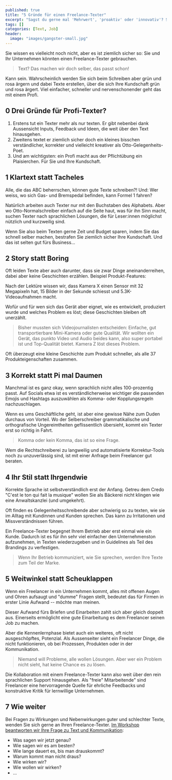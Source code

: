 ```yaml
---
published: true
title: "5 Gründe für einen Freelance-Texter"
excerpt: "Sagst du gerne mal 'Mehrwert', 'proaktiv' oder 'innovativ'? Sprichst von 'Tokens', 'Wallets' und 'Merges'? Bei Jargon hilft ein Freelance-Texter!"
tags: []
categories: [Text, Job]
header:
  image: "images/gangster-small.jpg"
---
```


Sie wissen es vielleicht noch nicht, aber es ist ziemlich sicher so: Sie und Ihr Unternehmen könnten einen Freelance-Texter gebrauchen. 

> Text? Das machen wir doch selber, das passt schon! 

Kann sein. Wahrscheinlich werden Sie sich beim Schreiben aber grün und rosa ärgern und dabei Texte erstellen, über die sich Ihre Kundschaft grün und rosa ärgert. Viel einfacher, schneller und nervenschonender geht das mit einem Profi.

## 0 Drei Gründe für Profi-Texter?

1. Erstens tut ein Texter mehr als nur texten. Er gibt nebenbei dank Aussensicht Inputs, Feedback und Ideen, die weit über den Text hinausgehen. 
2. Zweitens textet er ziemlich sicher doch ein kleines bisschen verständlicher, korrekter und vielleicht kreativer als Otto-Gelegenheits-Poet.
3. Und am wichtigsten: ein Profi macht aus der Pflichtübung ein Plaisierchen. Für Sie und Ihre Kundschaft.

## 1 Klartext statt Tacheles

Alle, die das ABC beherrschen, können gute Texte schreiben?! Und: Wer weiss, wo sich Gas- und Bremspedal befinden, kann Formel 1 fahren?

Natürlich arbeiten auch Texter nur mit den Buchstaben des Alphabets. Aber wo Otto-Normalschreiber einfach auf die Seite haut, was für ihn Sinn macht, suchen Texter nach sprachlichen Lösungen, die für Leser:innen möglichst nützlich und kurzweilig sind.

Wenn Sie also beim Texten gerne Zeit und Budget sparen, indem Sie das schnell selber machen, bestrafen Sie ziemlich sicher Ihre Kundschaft. Und das ist selten gut fürs Business...

## 2 Story statt Boring

Oft leiden Texte aber auch darunter, dass sie zwar Dinge aneinanderreihen, dabei aber keine Geschichten erzählen. Beispiel Produkt-Features:

Nach der Lektüre wissen wir, dass Kamera X einen Sensor mit 32 Megapixeln hat, 15 Bilder in der Sekunde schiesst und 5.3K-Videoaufnahmen macht. 

Wofür und für wen sich das Gerät aber eignet, wie es entwickelt, produziert wurde und welches Problem es löst; diese Geschichten bleiben oft unerzählt. 

> Bisher mussten sich Videojournalisten entscheiden: Einfache, gut transportierbare Mini-Kamera oder gute Qualität. Wir wollten ein Gerät, das punkto Video und Audio beides kann, also super portabel ist und Top-Qualität bietet. Kamera Z löst dieses Problem.

Oft überzeugt eine kleine Geschichte zum Produkt schneller, als alle 37 Produkteigenschaften zusammen. 

## 3 Korrekt statt Pi mal Daumen

Manchmal ist es ganz okay, wenn sprachlich nicht alles 100-prozentig passt. Auf Socials etwa ist es verständlicherweise wichtiger die passenden Emojis und Hashtags auszuwählen als Komma- oder Kopplungsregeln nachzuschlagen.

Wenn es ums Geschäftliche geht, ist aber eine gewisse Nähe zum Duden durchaus von Vorteil. Wo der Selberschreiber grammatikalische und orthografische Ungereimtheiten geflissentlich übersieht, kommt ein Texter erst so richtig in Fahrt.

> Komma oder kein Komma, das ist so eine Frage. 

Wem die Rechtschreiberei zu langweilig und automatisierte Korrektur-Tools noch zu unzuverlässig sind, ist mit einer Anfrage beim Freelancer gut beraten.

## 4 Ihr Stil statt Ihrgendwie

Korrekte Sprache ist selbstverständlich erst der Anfang. Getreu dem Credo "C'est le ton qui fait la musique" wollen Sie als Bäckerei nicht klingen wie eine Anwaltskanzlei (und umgekehrt). 

Oft finden es Gelegenheitsschreibende aber schwierig so zu texten, wie sie im Alltag mit Kundinnen und Kunden sprechen. Das kann zu Irritationen und Missverständnissen führen.

Ein Freelance-Texter begegnet Ihrem Betrieb aber erst einmal wie ein Kunde. Dadurch ist es für ihn sehr viel einfacher den Unternehmenston aufzunehmen, in Texten wiederzugeben und in Guidelines als Teil des Brandings zu verfestigen.

> Wenn Ihr Betrieb kommuniziert, wie Sie sprechen, werden Ihre Texte zum Teil der Marke. 

## 5 Weitwinkel statt Scheuklappen

Wenn ein Freelancer in ein Unternehmen kommt, alles mit offenen Augen und Ohren aufsaugt und "dumme" Fragen stellt, bedeutet das für Firmen in erster Linie Aufwand -- möchte man meinen.

Dieser Aufwand fürs Briefen und Einarbeiten zahlt sich aber gleich doppelt aus. Einerseits ermöglicht eine gute Einarbeitung es dem Freelancer seinen Job zu machen.

Aber die Kennenlernphase bietet auch ein weiteres, oft nicht ausgeschöpftes, Potenzial. Als Aussenseiter sieht ein Freelancer Dinge, die nicht funktionieren, ob bei Prozessen, Produkten oder in der Kommunikation. 

> Niemand will Probleme, alle wollen Lösungen. Aber wer ein Problem nicht sieht, hat keine Chance es zu lösen.

Die Kollaboration mit einem Freelance-Texter kann also weit über den rein sprachlichen Support hinausgehen. Als "freie" Mitarbeitende" sind Freelancer eine hervorragende Quelle für ehrliche Feedbacks und konstruktive Kritik für lernwillige Unternehmen.


## 7 Wie weiter

Bei Fragen zu Wirkungen und Nebenwirkungen guter und schlechter Texte, wenden Sie sich gerne an Ihren Freelance-Texter. [Im Workshop beantworten wir Ihre Frage zu Text und Kommunikation](/angebot#workshop-zum-selber-schreiben):

- Was sagen wir jetzt genau?
- Wie sagen wir es am besten?
- Wie lange dauert es, bis man drauskommt?
- Warum kommt man nicht draus?
- Wie wirken wir?
- Wie wollen wir wirken?
- ...
